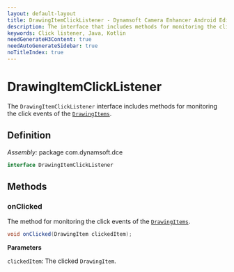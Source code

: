 ```yaml
---
layout: default-layout
title: DrawingItemClickListener - Dynamsoft Camera Enhancer Android Edition API Reference
description: The interface that includes methods for monitoring the click events.
keywords: Click listener, Java, Kotlin
needGenerateH3Content: true
needAutoGenerateSidebar: true
noTitleIndex: true
---
```


# DrawingItemClickListener

The `DrawingItemClickListener` interface includes methods for monitoring the click events of the [`DrawingItems`](drawingitem.md).

## Definition

*Assembly:* package com.dynamsoft.dce

```java
interface DrawingItemClickListener
```

## Methods

### onClicked

The method for monitoring the click events of the [`DrawingItems`](drawingitem.md).

```java
void onClicked(DrawingItem clickedItem);
```

**Parameters**

`clickedItem`: The clicked `DrawingItem`.
